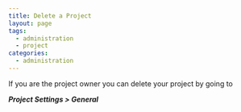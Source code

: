 ```yaml
---
title: Delete a Project
layout: page
tags:
  - administration
  - project
categories:
  - administration
---
```

If you are the project owner you can delete your project by going to

***Project Settings > General***
